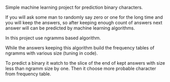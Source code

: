 Simple machine learning project for prediction binary characters.


If you will ask some man to randomly say zero or one for the long time and you will keep the answers, so after keeping enough count of answers next answer will can be predicted by machine learning algorithms.


In this project use ngramms based algorithm.

While the answers keeping this algorithm build the frequency tables of ngramms with various size (tuning in code).

To predict a binary it watch to the slice of the end of kept answers with size less than ngramm size by one. Then it choose more probable character from frequency table.
